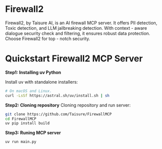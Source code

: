# Firewall2

Firewall2, by Taisure AI, is an AI firewall MCP server. It offers PII detection, Toxic detection, and LLM jailbreaking detection. 
With context - aware dialogue security check and filtering, it ensures robust data protection. Choose Firewall2 for top - notch security.


# Quickstart Firewall2 MCP Server

**Step1: Installing uv Python**

Install uv with standalone installers:
```sh
# On macOS and Linux.
curl -LsSf https://astral.sh/uv/install.sh | sh
```

**Step2: Cloning repository**
Cloning repository and run server:
```sh
git clone https://github.com/Taisure/FirewallMCP
cd FirewallMCP
uv pip install build
```

**Step3: Runing MCP server**
```sh
uv run main.py
```
